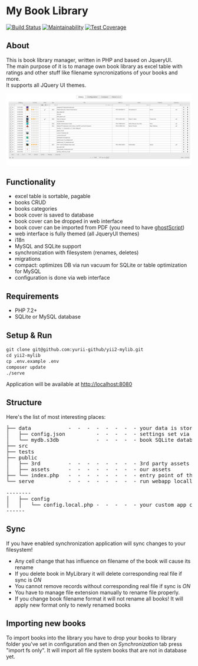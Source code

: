 # My Book Library

[![Build Status](https://travis-ci.com/yurii-github/my-library.svg?branch=master)](https://travis-ci.com/yurii-github/my-library) [![Maintainability](https://api.codeclimate.com/v1/badges/24ed64181b13e21cd2ec/maintainability)](https://codeclimate.com/github/yurii-github/my-library/maintainability) [![Test Coverage](https://api.codeclimate.com/v1/badges/24ed64181b13e21cd2ec/test_coverage)](https://codeclimate.com/github/yurii-github/my-library/test_coverage)

## About

This is book library manager, written in PHP and based on JqueryUI.  
The main purpose of it is to manage own book library as excel table with ratings and other stuff like filename syncronizations of your books and more.  
It supports all JQuery UI themes.  

![library page](public/library.png)


## Functionality

- excel table is sortable, pagable
- books CRUD
- books categories
- book cover is saved to database
- book cover can be dropped in web interface
- book cover can be imported from PDF (you need to have [ghostScript](https://www.ghostscript.com/))
- web interface is fully themed (all JqueryUI themes)
- i18n
- MySQL and SQLite support
- synchronization with filesystem (renames, deletes)
- migrations
- compact: optimizes DB via run vacuum for SQLite or table optimization for MySQL
- configuration is done via web interface


## Requirements

- PHP 7.2+
- SQLite or MySQL database


## Setup & Run

```
git clone git@github.com:yurii-github/yii2-mylib.git
cd yii2-mylib
cp .env.example .env
composer update
./serve
```
Application will be available at [http://localhost:8080](http://localhost:8080)


## Structure
Here's the list of most interesting places: 
<pre>
├── data            -  -  -  -  -  -  -  - your data is stored here
│   ├── config.json          -  -  -  -  - settings set via web interface
│   └── mydb.s3db            -  -  -  -  - book SQLite database
├── src
├── tests
├── public
│   ├── 3rd         -  -  -  -  -  -  -  - 3rd party assets
│   ├── assets      -  -  -  -  -  -  -  - our assets
├── └── index.php   -  -  -  -  -  -  -  - entry point of the application  
└── serve           -  -  -  -  -  -  -  - run webapp locally

--------
│   ├── config
│   │   └── config.local.php -  -  -  -  - your custom app configuration (that cannot be set via settings)
------
</pre>


## Sync

If you have enabled synchronization application will sync changes to your filesystem!

* Any cell change that has influence on filename of the book will cause its rename
* If you delete book in MyLibrary it will delete corresponding real file if sync is *ON* 
* You cannot remove records without corresponding real file if sync is *ON*
* You have to manage file extension manually to rename file properly.
* If you change book filename format it will not rename all books! It will apply new format only to newly renamed books


## Importing new books

To import books into the library you have to drop your books to library folder you've set in configuration and then on *Synchronization* tab press "import fs only". 
It will import all file system books that are not in database yet.
